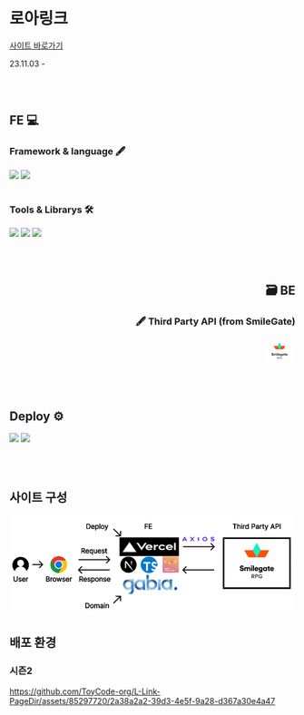 # 로아링크

[사이트 바로가기](https://l-link-page-dir.vercel.app/)

23.11.03 -

<br><br>

## FE 💻

### Framework & language 🖋

<div>
<img src="https://img.shields.io/badge/Next.js-000000?style=flat&logo=Next.js&logoColor=white" />
  <img src="https://img.shields.io/badge/TypeScript-3178C6?style=flat&logo=TypeScript&logoColor=white" />
</div>

<br>

### Tools & Librarys 🛠

<div>
<img src="https://img.shields.io/badge/styledcomponents-DB7093?style=flat&logo=styled-components&logoColor=white" />
<img src="https://img.shields.io/badge/axios-5A29E4?style=flat&logo=axios&logoColor=white" />
<img src="https://img.shields.io/badge/husky-59666C?style=flat&logoColor=white" />
</div>

<br><br>

<div align="right">

## 🗃 BE

### 🖋 Third Party API (from SmileGate)

![![Alt text](%EC%8A%A4%EB%A7%88%EC%9D%BC%EA%B2%8C%EC%9D%B4%ED%8A%B8.png)](public/image/%EC%8A%A4%EB%A7%88%EC%9D%BC%EA%B2%8C%EC%9D%B4%ED%8A%B8.png)

</div>

<br><br>

## Deploy ⚙

<div>
<img src="https://img.shields.io/badge/vercel-000000?style=flat&logo=vercel&logoColor=white" />
<img src="https://img.shields.io/badge/Gabia-4285F4?style=flat&logoColor=white" />
</div>

<br><br>

## 사이트 구성

![Alt text](<public/image/로아링크 아키텍처.png>)

## 배포 환경

### 시즌2

https://github.com/ToyCode-org/L-Link-PageDir/assets/85297720/2a38a2a2-39d3-4e5f-9a28-d367a30e4a47
